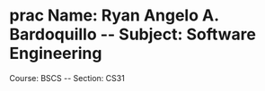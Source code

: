 # prac  N a m e :   R y a n   A n g e l o   A .   B a r d o q u i l l o   - -   S u b j e c t :   S o f t w a r e   E n g i n e e r i n g 
 C o u r s e :   B S C S   - -   S e c t i o n :   C S 3 1  
 